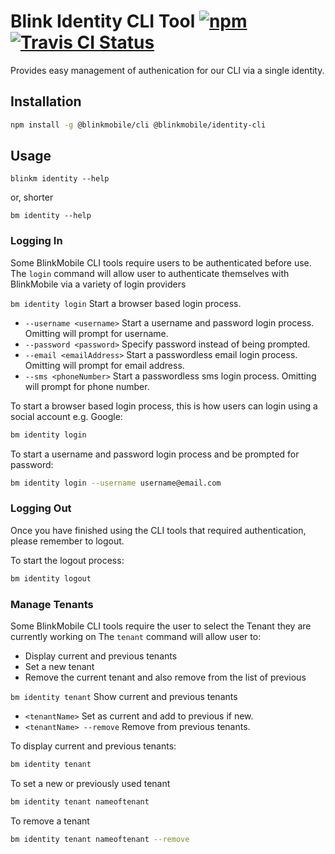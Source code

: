 # Blink Identity CLI Tool [![npm](https://img.shields.io/npm/v/@blinkmobile/identity-cli.svg?maxAge=2592000)](https://www.npmjs.com/package/@blinkmobile/identity-cli) [![Travis CI Status](https://travis-ci.org/blinkmobile/identity-cli.svg?branch=master)](https://travis-ci.org/blinkmobile/identity-cli)

Provides easy management of authenication for our CLI via a single identity.

## Installation

```sh
npm install -g @blinkmobile/cli @blinkmobile/identity-cli
```

## Usage

`blinkm identity --help`

or, shorter

`bm identity --help`

### Logging In

Some BlinkMobile CLI tools require users to be authenticated before use.
The `login` command will allow user to authenticate themselves with BlinkMobile via a variety of login providers

`bm identity login` Start a browser based login process.
- `--username <username>` Start a username and password login process. Omitting <username> will prompt for username.
- `--password <password>` Specify password instead of being prompted.
- `--email <emailAddress>` Start a passwordless email login process. Omitting <emailAddress> will prompt for email address.
- `--sms <phoneNumber>` Start a passwordless sms login process. Omitting <phoneNumber> will prompt for phone number.

To start a browser based login process, this is how users can login using a social account e.g. Google:
```sh
bm identity login
```

To start a username and password login process and be prompted for password:
```sh
bm identity login --username username@email.com
```

### Logging Out

Once you have finished using the CLI tools that required authentication, please remember to logout.

To start the logout process:
```sh
bm identity logout
```

### Manage Tenants

Some BlinkMobile CLI tools require the user to select the Tenant they are currently working on
The `tenant` command will allow user to:
- Display current and previous tenants
- Set a new tenant
- Remove the current tenant and also remove from the list of previous

`bm identity tenant` Show current and previous tenants
- `<tenantName>` Set as current and add <tenantName> to previous if new.
- `<tenantName> --remove` Remove <tenantName> from previous tenants.

To display current and previous tenants:
```sh
bm identity tenant
```

To set a new or previously used tenant
```sh
bm identity tenant nameoftenant
```

To remove a tenant
```sh
bm identity tenant nameoftenant --remove
```
